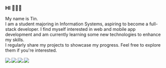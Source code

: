 ### HI 👋👋👋
My name is Tin.  
I am a student majoring in Information Systems, aspiring to become a full-stack developer. I find myself interested in web and mobile app development and am currently learning some new technologies to enhance my skills.   
I regularly share my projects to showcase my progress. Feel free to explore them if you're interested.

<a href="https://github.com/AST-tnbt/Online_Diary_Fontend">
  <!-- Change the `github-readme-stats.anuraghazra1.vercel.app` to `github-readme-stats.vercel.app`  -->
  <img align="center" src="https://github-readme-stats.anuraghazra1.vercel.app/api/pin/?username=AST-tnbt&repo=Clinic_Management&theme=radical" />
</a>    
<a href="https://github.com/AST-tnbt/Online_Diary_Backend">
  <!-- Change the `github-readme-stats.anuraghazra1.vercel.app` to `github-readme-stats.vercel.app`  -->
  <img align="center" src="https://github-readme-stats.anuraghazra1.vercel.app/api/pin/?username=AST-tnbt&repo=Clinic_Management&theme=radical" />
</a>    
<a href="https://github.com/AST-tnbt/Clinic_Management">
  <!-- Change the `github-readme-stats.anuraghazra1.vercel.app` to `github-readme-stats.vercel.app`  -->
  <img align="center" src="https://github-readme-stats.anuraghazra1.vercel.app/api/pin/?username=AST-tnbt&repo=Clinic_Management&theme=radical" />
</a>    
<a href="https://github.com/AST-tnbt/Introduction-Website">
  <!-- Change the `github-readme-stats.anuraghazra1.vercel.app` to `github-readme-stats.vercel.app`  -->
  <img align="center" src="https://github-readme-stats.anuraghazra1.vercel.app/api/pin/?username=AST-tnbt&repo=Introduction-Website&theme=radical" />
</a>    
